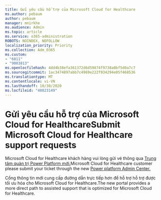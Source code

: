 ```yaml
---
title: Gửi yêu cầu hỗ trợ của Microsoft Cloud for Healthcare
ms.author: pebaum
author: pebaum
manager: mnirkhe
ms.audience: Admin
ms.topic: article
ms.service: o365-administration
ROBOTS: NOINDEX, NOFOLLOW
localization_priority: Priority
ms.collection: Adm_O365
ms.custom:
- "6811"
- "9003813"
ms.openlocfilehash: 4dd4b38efa361372d6d59874f9738a0bf5d0a7c7
ms.sourcegitcommit: 1ac3474897abb7c4969e222f934294e05f468536
ms.translationtype: MT
ms.contentlocale: vi-VN
ms.lasthandoff: 10/30/2020
ms.locfileid: "48823149"
---
```

# <a name="submit-microsoft-cloud-for-healthcare-support-requests"></a><span data-ttu-id="6c63d-102">Gửi yêu cầu hỗ trợ của Microsoft Cloud for Healthcare</span><span class="sxs-lookup"><span data-stu-id="6c63d-102">Submit Microsoft Cloud for Healthcare support requests</span></span>

<span data-ttu-id="6c63d-103">Microsoft Cloud for Healthcare khách hàng vui lòng gửi vé thông qua [Trung tâm quản trị Power Platform mới.](https://admin.powerplatform.microsoft.com/support?newTicket&product=Flow)</span><span class="sxs-lookup"><span data-stu-id="6c63d-103">Microsoft Cloud for Healthcare  customer please submit your ticket through the new [Power platform Admin Center.](https://admin.powerplatform.microsoft.com/support?newTicket&product=Flow)</span></span>

<span data-ttu-id="6c63d-104">Cổng thông tin mới cung cấp đường dẫn trực tiếp hơn để hỗ trợ hỗ trợ được tối ưu hóa cho Microsoft Cloud for Healthcare.</span><span class="sxs-lookup"><span data-stu-id="6c63d-104">The new portal provides a more direct path to assisted support that is optimized for  Microsoft Cloud for Healthcare.</span></span>
